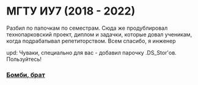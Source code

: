 # МГТУ ИУ7 (2018 - 2022)

Разбил по папочкам по семестрам. Сюда же продублировал технопарковский проект, диплом и задачки, которые довал ученикам, когда подрабатывал репетиторством. Всем спасибо, я инженер

upd: Чуваки, специально для вас - добавил парочку .DS_Stor'ов. Пользуйтесь! 

### [Бомби, брат](https://www.youtube.com/watch?v=IIUrG5AmU7Y)
